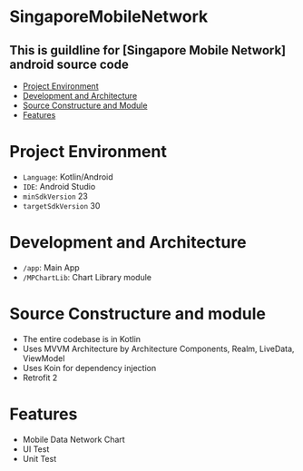 # SingaporeMobileNetwork
This is guildline for [Singapore Mobile Network] android source code
---------------------

- [Project Environment](#project-environment)
- [Development and Architecture](#development-and-architecture)
- [Source Constructure and Module](#source-constructure-and-module)
- [Features](#features)

# Project Environment
- `Language`: Kotlin/Android
- `IDE`: Android Studio 
- `minSdkVersion` 23
- `targetSdkVersion` 30
 
# Development and Architecture
- `/app`: Main App
- `/MPChartLib`: Chart Library module

# Source Constructure and module
- The entire codebase is in Kotlin
- Uses MVVM Architecture by Architecture Components, Realm, LiveData, ViewModel
- Uses Koin for dependency injection
- Retrofit 2
 
# Features
- Mobile Data Network Chart
- UI Test
- Unit Test
